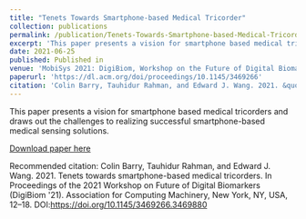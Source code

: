```yaml
---
title: "Tenets Towards Smartphone-based Medical Tricorder"
collection: publications
permalink: /publication/Tenets-Towards-Smartphone-based-Medical-Tricorder
excerpt: 'This paper presents a vision for smartphone based medical tricorders and draws out the challenges to realizing successful smartphone-based medical sensing solutions.'
date: 2021-06-25
published: Published in
venue: 'MobiSys 2021: DigiBiom, Workshop on the Future of Digital Biomarkers'
paperurl: 'https://dl.acm.org/doi/proceedings/10.1145/3469266'
citation: 'Colin Barry, Tauhidur Rahman, and Edward J. Wang. 2021. &quot;Tenets towards smartphone-based medical tricorders. &quot <i>In Proceedings of the 2021 Workshop on Future of Digital Biomarkers (DigiBiom 2021)</i>. Association for Computing Machinery, New York, NY, USA, 12–18. DOI:https://doi.org/10.1145/3469266.3469880' 
---
```

This paper presents a vision for smartphone based medical tricorders and draws out the challenges to realizing successful smartphone-based medical sensing solutions.

[Download paper here](https://dl.acm.org/doi/proceedings/10.1145/3469266)

Recommended citation: Colin Barry, Tauhidur Rahman, and Edward J. Wang. 2021. Tenets towards smartphone-based medical tricorders. In Proceedings of the 2021 Workshop on Future of Digital Biomarkers (DigiBiom '21). Association for Computing Machinery, New York, NY, USA, 12–18. DOI:https://doi.org/10.1145/3469266.3469880
